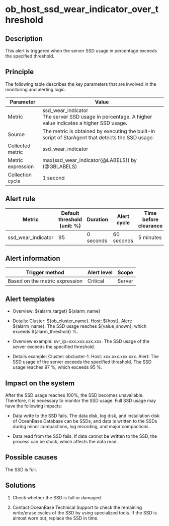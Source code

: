 ob_host_ssd_wear_indicator_over_threshold
==============================================================================

**Description**
-----------------------------

This alert is triggered when the server SSD usage in percentage exceeds the specified threshold.

Principle
-------------------------

The following table describes the key parameters that are involved in the monitoring and alerting logic.

| Parameter | Value |
|-------|-----------------------------------------------------------------------------------|
| Metric | ssd_wear_indicator</br>The server SSD usage in percentage. A higher value indicates a higher SSD usage.  |
| Source | The metric is obtained by executing the built-in script of StarAgent that detects the SSD usage.  |
| Collected metric | ssd_wear_indicator |
| Metric expression | max(ssd_wear_indicator{@LABELS}) by (@GBLABELS) |
| Collection cycle | 1 second |

**Alert rule**
-----------------------------

| Metric | Default threshold (unit: %) | Duration | Alert cycle | Time before clearance |
|--------------------|------------|------|------|------|
| ssd_wear_indicator | 95 | 0 seconds | 60 seconds | 5 minutes |

**Alert information**
-----------------------------

| Trigger method | Alert level | Scope |
|------------|------|-----|
| Based on the metric expression | Critical | Server |

**Alert templates**
-----------------------------

* Overview: \${alarm_target} ${alarm_name}

* Details: Cluster: \${ob_cluster_name}. Host: \${host}. Alert: \${alarm_name}. The SSD usage reaches \${value_shown}, which exceeds \${alarm_threshold} %.

* Overview example: svr_ip=xxx.xxx.xxx.xxx. The SSD usage of the server exceeds the specified threshold.

* Details example: Cluster: obcluster-1. Host: xxx.xxx.xxx.xxx. Alert: The SSD usage of the server exceeds the specified threshold. The SSD usage reaches 97 %, which exceeds 95 %.

**Impact on the system**
-------------------------------

After the SSD usage reaches 100%, the SSD becomes unavailable. Therefore, it is necessary to monitor the SSD usage. Full SSD usage may have the following impacts:

* Data write to the SSD fails. The data disk, log disk, and installation disk of OceanBase Database can be SSDs, and data is written to the SSDs during minor compactions, log recording, and major compactions.

* Data read from the SSD fails. If data cannot be written to the SSD, the process can be stuck, which affects the data read.

**Possible causes**
-----------------------------

The SSD is full.

**Solutions**
-----------------------------

1. Check whether the SSD is full or damaged.

2. Contact OceanBase Technical Support to check the remaining write/erase cycles of the SSD by using specialized tools. If the SSD is almost worn out, replace the SSD in time.
